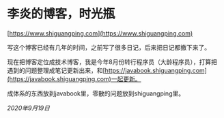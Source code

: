 # 李炎的博客，时光瓶

[https://www.shiguangping.com](https://www.shiguangping.com)

写这个博客已经有几年的时间，之前写了很多日记，后来把日记都撤下来了。

现在把博客定位成技术博客，我是今年8月份转行程序员（大龄程序员），打算把遇到的问题整理成笔记更新出来，和[https://javabook.shiguangping.com](https://javabook.shiguangping.com)一起更新。

成体系的东西放到javabook里，零散的问题放到shiguangping里。

*2020年9月19日*
